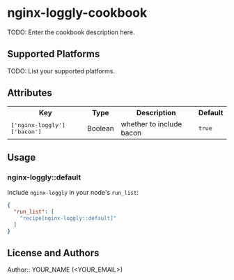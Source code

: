 # nginx-loggly-cookbook

TODO: Enter the cookbook description here.

## Supported Platforms

TODO: List your supported platforms.

## Attributes

<table>
  <tr>
    <th>Key</th>
    <th>Type</th>
    <th>Description</th>
    <th>Default</th>
  </tr>
  <tr>
    <td><tt>['nginx-loggly']['bacon']</tt></td>
    <td>Boolean</td>
    <td>whether to include bacon</td>
    <td><tt>true</tt></td>
  </tr>
</table>

## Usage

### nginx-loggly::default

Include `nginx-loggly` in your node's `run_list`:

```json
{
  "run_list": [
    "recipe[nginx-loggly::default]"
  ]
}
```

## License and Authors

Author:: YOUR_NAME (<YOUR_EMAIL>)
